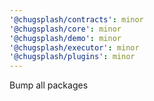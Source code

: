 ```yaml
---
'@chugsplash/contracts': minor
'@chugsplash/core': minor
'@chugsplash/demo': minor
'@chugsplash/executor': minor
'@chugsplash/plugins': minor
---
```


Bump all packages
